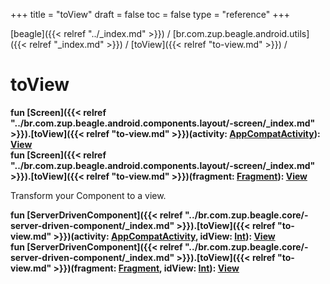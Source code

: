 +++
title = "toView"
draft = false
toc = false
type = "reference"
+++

[beagle]({{< relref "../_index.md" >}}) / [br.com.zup.beagle.android.utils]({{< relref "_index.md" >}}) / [toView]({{< relref "to-view.md" >}}) / 



# toView  
  
<b><b>fun [Screen]({{< relref "../br.com.zup.beagle.android.components.layout/-screen/_index.md" >}}).[toView]({{< relref "to-view.md" >}})(activity: [AppCompatActivity](https://developer.android.com/reference/kotlin/androidx/appcompat/app/AppCompatActivity.html)): [View](https://developer.android.com/reference/kotlin/android/view/View.html)</b></b>  
<b><b>fun [Screen]({{< relref "../br.com.zup.beagle.android.components.layout/-screen/_index.md" >}}).[toView]({{< relref "to-view.md" >}})(fragment: [Fragment](https://developer.android.com/reference/kotlin/androidx/fragment/app/Fragment.html)): [View](https://developer.android.com/reference/kotlin/android/view/View.html)</b></b>  




Transform your Component to a view.

  
  
<b><b>fun [ServerDrivenComponent]({{< relref "../br.com.zup.beagle.core/-server-driven-component/_index.md" >}}).[toView]({{< relref "to-view.md" >}})(activity: [AppCompatActivity](https://developer.android.com/reference/kotlin/androidx/appcompat/app/AppCompatActivity.html), idView: [Int](https://kotlinlang.org/api/latest/jvm/stdlib/kotlin/-int/index.html)): [View](https://developer.android.com/reference/kotlin/android/view/View.html)</b></b>  
<b><b>fun [ServerDrivenComponent]({{< relref "../br.com.zup.beagle.core/-server-driven-component/_index.md" >}}).[toView]({{< relref "to-view.md" >}})(fragment: [Fragment](https://developer.android.com/reference/kotlin/androidx/fragment/app/Fragment.html), idView: [Int](https://kotlinlang.org/api/latest/jvm/stdlib/kotlin/-int/index.html)): [View](https://developer.android.com/reference/kotlin/android/view/View.html)</b></b>  



